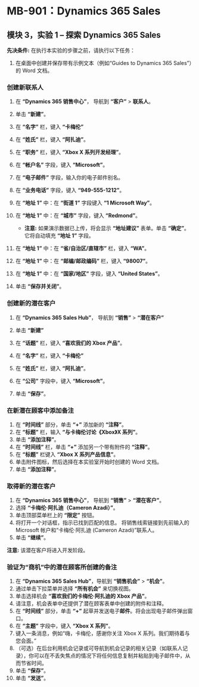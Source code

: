 ﻿---
lab:
    title: '实验室 01：探索 Dynamics 365 Sales'
    module: '模块 03：Dynamics 365 Sales 简介'
---

# MB-901：Dynamics 365 Sales
## 模块 3，实验 1 – 探索 Dynamics 365 Sales

**先决条件:** 在执行本实验的步骤之前，请执行以下任务：

1. 在桌面中创建并保存带有示例文本（例如“Guides to Dynamics 365 Sales”）的 Word 文档。

### 创建新联系人

1. 在 **“Dynamics 365 销售中心”**， 导航到 **“客户”** > **联系人**。
1. 单击 **“新建”**。
1. 在 **“名字”** 栏，键入 **“卡梅伦”**
1. 在 **“姓氏”** 栏，键入 **“阿扎迪”**。
1. 在 **“职务”** 栏，键入 **“Xbox X 系列开发经理”**。
1. 在 **“帐户名”** 字段，键入 **“Microsoft”**。
1. 在 **“电子邮件”** 字段，输入你的电子邮件别名。
1. 在 **“业务电话”** 字段，键入 **“949-555-1212”**。
1. 在 **“地址 1”** 中：在 **“街道 1”** 字段键入 **“1 Microsoft Way”**。
1. 在 **“地址 1”** 中：在 **“城市”** 字段，键入 **“Redmond”**。
    - **注意:** 如果演示数据已上传，将会显示 **“地址建议”** 表单。单击 **“确定”**。它将自动填充 **“地址 1”** 字段。 
1. 在 **“地址 1”** 中：在 **“省/自治区/直辖市”** 栏，键入 **“WA”**。
1. 在 **“地址 1”** 中：在 **“邮编/邮政编码”** 栏，键入 **“98007”**。
1. 在 **“地址 1”** 中：在 **“国家/地区”** 字段，键入 **“United States”**。

1. 单击 **“保存并关闭”**。

### 创建新的潜在客户

1. 在 **“Dynamics 365 Sales Hub”**， 导航到 **“销售”** > **“潜在客户”**
1. 单击 **“新建”**
1. 在 **“话题”** 栏，键入 **“喜欢我们的 Xbox 产品”**。
1. 在 **“名字”** 栏，键入 **“卡梅伦”**
1. 在 **“姓氏”** 栏，键入 **“阿扎迪”**。
1. 在 **“公司”** 字段中，键入 **“Microsoft”**。

1. 单击 **“保存”**。

### 在新潜在顾客中添加备注

1. 在 **“时间线”** 部分，单击 **“+”** 添加新的 **“注释”**。
1. 在 **“标题”** 栏，输入 **“与卡梅伦讨论《Xbox》X 系列”**。
1. 单击 **“添加注释”**。
1. 在 **“时间线”** 栏，单击 **“+”** 添加另一个带有附件的 **“注释”**。
1. 在 **“标题”** 栏键入 **“Xbox X 系列产品信息”**。
1. 单击附件图标，然后选择在本实验室开始时创建的 Word 文档。
1. 单击 **“添加注释”**。

### 取得新的潜在客户

1. 在 **“Dynamics 365 销售中心”**， 导航到 **“销售”** > **“潜在客户”**。
1. 选择 **“卡梅伦·阿扎迪（Cameron Azadi）”**。
1. 单击顶部菜单栏上的 **“限定”** 按钮。
1. 将打开一个对话框，指示已找到匹配的信息。  将销售线索链接到先前输入的 Microsoft 帐户和“卡梅伦·阿扎迪 (Cameron Azadi)”联系人。
1. 单击 **“继续”**。

**注意:** 该潜在客户将进入开发阶段。

### 验证为“商机”中的潜在顾客所创建的备注

1. 在 **“Dynamics 365 Sales Hub”**，导航到 **“销售机会”** > **“机会”**。
1. 通过单击下拉菜单并选择 **“所有机会”** 来切换视图。
1. 单击选择机会 **“喜欢我们的卡梅伦·阿扎迪的 Xbox 产品”**。
1. 请注意，机会表单中还提供了潜在顾客表单中创建的附件和注释。 
1. 在 **“时间线”** 部分，单击 **“+”** 起草并发送电子**邮件**。将会出现电子邮件弹出窗口。
1. 在 **“主题”** 字段中，键入 **“Xbox X 系列”**。
1. 键入一条消息，例如“嗨，卡梅伦，感谢你关注 Xbox X 系列。我们期待着与您会面。” 
1. （可选）在后台利用机会记录或可导航到机会记录的相关记录（如联系人记录），你可以在不丢失焦点的情况下将任何信息复制并粘贴到电子邮件中，从而节省时间。
1. 单击 **“保存”**。
1. 单击 **“发送”**。




